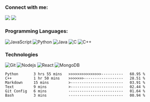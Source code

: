 <!--
**wyaaung/wyaaung** is a ✨ _special_ ✨ repository because its `README.md` (this file) appears on your GitHub profile.

Here are some ideas to get you started:

- 🔭 I’m currently working on ...
- 🌱 I’m currently learning ...
- 👯 I’m looking to collaborate on ...
- 🤔 I’m looking for help with ...
- 💬 Ask me about ...
- 📫 How to reach me: ...
- 😄 Pronouns: ...
- ⚡ Fun fact: ...
-->

### Connect with me:

<p align="start">
<a href="mailto:wya.aung@gmail.com"><img src="https://img.shields.io/badge/Email-5C5543?style=flat-square&logo=minutemailer&logoColor=white"/></a>
<a href="https://www.instagram.com/william_wyaaung/"><img src="https://img.shields.io/badge/Instagram-E4405F?style=flat-square&logo=instagram&logoColor=white"/></a>
</p>


### Programming Languages:

![JavaScript](https://img.shields.io/badge/JavaScript-F7DF1E?style=flat-square&logo=javascript&logoColor=black)
![Python](https://img.shields.io/badge/Python-14354C?style=flat-square&logo=python&logoColor=white)
![Java](https://img.shields.io/badge/-Java-333333?style=flat-square&logo=Java)
![C](https://img.shields.io/badge/C-A8B9CC?style=flat-square&logo=c&logoColor=white)
![C++](https://img.shields.io/badge/C++-00599C?style=flat-square&logo=cplusplus&logoColor=white)
<br/>

### Technologies ###

![Git](https://img.shields.io/badge/Git-F05032?style=flat-square&logo=git&logoColor=white)
![Nodejs](https://img.shields.io/badge/Node.js-43853D?style=flat-square&logo=nodedotjs&logoColor=white)
![React](https://img.shields.io/badge/React-20232A?style=flat-square&logo=react&logoColor=61DAFB)
![MongoDB](https://img.shields.io/badge/MongoDB-4EA94B?style=flat-square&logo=mongodb&logoColor=white)
<br/>

<!--START_SECTION:waka-->

```text
Python       3 hrs 55 mins   >>>>>>>>>>>>>>>----------   60.95 %
C++          1 hr 50 mins    >>>>>>>------------------   28.51 %
Markdown     15 mins         >------------------------   03.91 %
Text         9 mins          >------------------------   02.44 %
Git Config   6 mins          -------------------------   01.64 %
Bash         3 mins          -------------------------   00.94 %
```

<!--END_SECTION:waka-->
